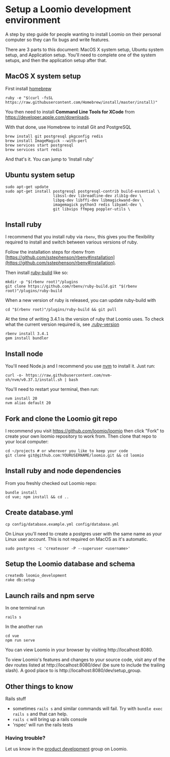 # Setup a Loomio development environment

A step by step guide for people wanting to install Loomio on their personal computer so they can fix bugs and write features.

There are 3 parts to this document: MacOS X system setup, Ubuntu system setup, and Application setup. You'll need to complete one of the system setups, and then the application setup after that.

## MacOS X system setup

First install [homebrew](http://brew.sh)

```
ruby -e "$(curl -fsSL https://raw.githubusercontent.com/Homebrew/install/master/install)"
```

You then need to install __Command Line Tools for XCode__ from https://developer.apple.com/downloads.

With that done, use Homebrew to install Git and PostgreSQL

```
brew install git postgresql pkgconfig redis
brew install ImageMagick --with-perl
brew services start postgresql
brew services start redis
```

And that's it. You can jump to 'Install ruby'

## Ubuntu system setup

```
sudo apt-get update
sudo apt-get install postgresql postgresql-contrib build-essential \
                     libssl-dev libreadline-dev zlib1g-dev \
                     libpq-dev libffi-dev libmagickwand-dev \
                     imagemagick python3 redis libyaml-dev \
                     git libvips ffmpeg poppler-utils \
```

## Install ruby

I recommend that you install ruby via `rbenv`, this gives you the flexibility required to install and switch between various versions of ruby.

Follow the installation steps for rbenv from  [https://github.com/sstephenson/rbenv#installation](https://github.com/sstephenson/rbenv#installation).

Then install [ruby-build](https://github.com/sstephenson/ruby-build#readme) like so:

```
mkdir -p "$(rbenv root)"/plugins
git clone https://github.com/rbenv/ruby-build.git "$(rbenv root)"/plugins/ruby-build
```

When a new version of ruby is released, you can update ruby-build with
```
cd "$(rbenv root)"/plugins/ruby-build && git pull
```

At the time of writing 3.4.1 is the version of ruby that Loomio uses. To check what the current version required is, see [.ruby-version](https://github.com/loomio/loomio/blob/master/.ruby-version)

```
rbenv install 3.4.1
gem install bundler
```

## Install node

You'll need Node.js and I recommend you use [nvm](https://github.com/creationix/nvm) to install it. Just run:

```
curl -o- https://raw.githubusercontent.com/nvm-sh/nvm/v0.37.1/install.sh | bash
```

You'll need to restart your terminal, then run:

```
nvm install 20
nvm alias default 20
```

## Fork and clone the Loomio git repo

I recommend you visit https://github.com/loomio/loomio then click "Fork" to create your own loomio repository to work from. Then clone that repo to your local computer:

```
cd ~/projects # or wherever you like to keep your code
git clone git@github.com:YOURUSERNAME/loomio.git && cd loomio
```

## Install ruby and node dependencies

From you freshly checked out Loomio repo:

```
bundle install
cd vue; npm install && cd ..
```

## Create database.yml

```
cp config/database.example.yml config/database.yml
```

On Linux you'll need to create a postgres user with the same name as your Linux user account. This is not required on MacOS as it's automatic.

```
sudo postgres -c 'createuser -P --superuser <username>'
```

## Setup the Loomio database and schema

```
createdb loomio_development
rake db:setup
```

## Launch rails and npm serve

In one terminal run

```
rails s
```

In the another run
```
cd vue
npm run serve
```

You can view Loomio in your browser by visiting http://localhost:8080.

To view Loomio's features and changes to your source code, visit any of the dev routes listed at http://localhost:8080/dev/ (be sure to include the trailing slash). A good place to is http://localhost:8080/dev/setup_group.

## Other things to know
Rails stuff

- sometimes `rails s` and similar commands will fail. Try with `bundle exec rails s` and that can help.
- `rails c` will bring up a rails console
- 'rspec' will run the rails tests

### Having trouble?
Let us know in the [product development](https://www.loomio.org/g/GN7EFQTK/loomio-community-product-development) group on Loomio.

